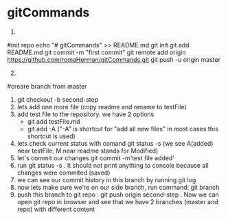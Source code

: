 # gitCommands

1)
#init repo 
echo "# gitCommands" >> README.md
git init
git add README.md
git commit -m "first commit"
git remote add origin https://github.com/romaHerman/gitCommands.git
git push -u origin master

2)
#creare branch from master
1) git checkout -b second-step
2) lets add one more file (copy readme and rename to testFile)
3) add test file to the repository. we have 2 options 
   - git add testFile.md
   - git add -A ("-A" is shortcut for "add all new files" in most cases this shortcut is used)
4) lets check current status with comand git status -s (we see A(added) near testFile, M near readme stands for Modified)
5) let's commit our changes   git commit -m'test file added' 
6) run git status -s . It should not print anything to console because all changes were commited (saved)
7) we can see our commit history in this branch by running git log
8) now lets make sure we're on our side branch, run command: git branch
9) push this branch to git repo : git push origin second-step . Now we can open git repo in browser and see that we have 2 branches (master and repo) with different content 


